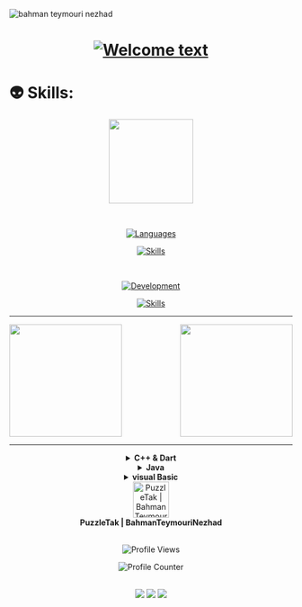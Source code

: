 <!-- <p align="center">
<img alt="PRs Welcome" src="https://img.shields.io/badge/PRs-welcome-1abedb.svg?style=flat&logo=github">
<img alt="Github Viewers" src="https://visitor-badge.glitch.me/badge?page_id=benymaxparsa.benymaxparsa">
<img alt="Open Source Love" src="https://img.shields.io/badge/Open%20Source-%E2%99%A1-purple">
</p> -->

![bahman teymouri nezhad](https://github.com/PuzzleTakX/PuzzleTakX/blob/main/covers.png?raw=true)

<div align="center">
  <h1>
    <a href="https://github.com/kebasyaty/kebasyaty">
      <img alt="Welcome text"
        src="https://readme-typing-svg.herokuapp.com?font=Fira+Code&weight=500&size=40&pause=1000&color=6855D3&center=true&vCenter=true&width=500&height=70&lines=Hi%2C+I'm+PuzzleTak%F0%9F%91%8B">
    </a>
  </h1>
</div>

# :alien: Skills:

<div align="center">
  <p align="center">
    <img src="https://media.giphy.com/media/QssGEmpkyEOhBCb7e1/giphy.gif" width="150">
  </p>
</div>

<br>

<div align="center">
  <p align="center">
    <a href="https://github.com/kebasyaty">
      <img alt="Languages" src="https://img.shields.io/badge/Languages:-6855D3">
    </a>
  </p>
</div>

<div align="center">
  <p align="center">
    <a href="https://github.com/PuzzleTakX?tab=repositories">
      <img alt="Skills" src="https://skillicons.dev/icons?i=dart,kotlin,java,cpp">
    </a>
  </p>
</div>

<br>

<div align="center">
  <p align="center">
    <a href="https://github.com/PuzzleTakX">
      <img alt="Development" src="https://img.shields.io/badge/Development:-6855D3">
    </a>
  </p>
</div>

<div align="center">
  <p align="center">
    <a href="https://github.com/PuzzleTakX?tab=repositories">
      <img alt="Skills" src="https://skillicons.dev/icons?i=flutter,vscode,androidstudio" />
    </a>
  </p>
  <p align="center">
    <div>

***

<div style="display: flex; justify-content: space-between;">
  <!-- GitHub stats -->
  <a href="https://github.com/PuzzleTakX">
    <img height="200" src="https://github-readme-stats.vercel.app/api?username=PuzzleTakX" />
  </a>
  
  <!-- Top programming languages -->
  <a href="https://github.com/PuzzleTakX">
    <img height="200" src="https://github-readme-stats.vercel.app/api/top-langs?username=PuzzleTakX&layout=compact&langs_count=8&card_width=320" />
  </a>
</div>


***
<details><summary><b>C++ & Dart</b></summary>
<p>
  
|Name|Version|Description|
| :---------------- | :----------------: | :---------------- |
| [puzzletak_neon_widget](https://github.com/PuzzleTakX/puzzletak_neon_widget)|1.0.5| A Neon widget for Flutter: With this widget, you can bring all your text to life with neon animations for flutter|
| [NavigationView](https://github.com/PuzzleTakX/navigation_view)|1.0.6| NavigationView is a Flutter package that provides a navigation component with customizable colors and icons.|
| [RingSizerView](https://github.com/PuzzleTakX/ring_size_view)|1.0.9| A Flutter package that provides a custom widget for calculating and displaying ring sizes.|

</p></details>

<details><summary><b>Java</b></summary>
<p>
  
|Name|Version|Description|
| :---------------- | :----------------: | :---------------- |
| [PuzzleTak_AudioWaveSeekBar](https://github.com/PuzzleTakX/PuzzleTak_AudioWaveSeekBar)|1.0.0| PuzzleTak_AudioWaveSeekBar a libray for android and basic4android|

</p></details>

<details><summary><b>visual Basic</b></summary>
<p>
  
|Name|Version|Description|
| :---------------- | :----------------: | :---------------- |
| [Loading](https://github.com/PuzzleTakX/Loading)|1.0.0| Loading library for basic4android custom class|
| [PuzzleTak AudioPlayer](https://github.com/PuzzleTakX/PuzzleTak_AudioPlayer)|1.0.0| Audio Playback Library with Visualizer library for basic4android custom class|

</p></details>

<img width=0 height=0 src="https://komarev.com/ghpvc/?username=PuzzleTakX&color=1C4768" />
<div align="left">
  <div align="center">
   <img width="64" alt="PuzzleTak | BahmanTeymouriNezhad" src="https://github.com/PuzzleTakX/PuzzleTakX/blob/main/logo.png?raw=true">
    <br>
    <b>PuzzleTak | BahmanTeymouriNezhad</b>
    <br>
     <br>
    <p align="center">
  <img src="https://komarev.com/ghpvc/?username=PuzzleTakX&label=Profile%20views&color=00cd00&style=for-the-badge"
    alt="Profile Views">
</p>
    <p align="center">
  <img alt="Profile Counter" src="https://profile-counter.glitch.me/PuzzleTakX/count.svg">
</p>
    <br>
    <a href="https://www.instagram.com/puzzletak/"><img src="https://img.shields.io/static/v1?label=Instagram&message=%3E&color=F74262&logo=Instagram&flat-square&logoColor=white&labelColor=F74262"></a>
    <a href="https://t.me/puzzletak/"><img src="https://img.shields.io/static/v1?label=Telegram&message=%3E&color=0084C6&logo=Telegram&flat-square&logoColor=white&labelColor=0084C6"></a>
    <a href="mailto:puzzletakx@gmail.com"><img src="https://img.shields.io/static/v1?label=Email&message=%3E&color=C5211F&logo=gmail&flat-square&logoColor=white&labelColor=C5211F"></a>
  </div>
</div>
